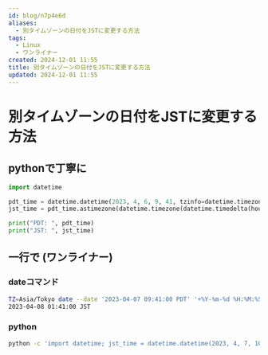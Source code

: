 ```yaml
---
id: blog/n7p4e6d
aliases:
  - 別タイムゾーンの日付をJSTに変更する方法
tags:
  - Linux
  - ワンライナー
created: 2024-12-01 11:55
title: 別タイムゾーンの日付をJSTに変更する方法
updated: 2024-12-01 11:55
---
```


# 別タイムゾーンの日付をJSTに変更する方法

## pythonで丁寧に

```python
import datetime

pdt_time = datetime.datetime(2023, 4, 6, 9, 41, tzinfo=datetime.timezone(datetime.timedelta(hours=-7)))
jst_time = pdt_time.astimezone(datetime.timezone(datetime.timedelta(hours=+9)))

print("PDT: ", pdt_time)
print("JST: ", jst_time)
```

## 一行で (ワンライナー)

### dateコマンド

```bash
TZ=Asia/Tokyo date --date '2023-04-07 09:41:00 PDT' '+%Y-%m-%d %H:%M:%S %Z'
2023-04-08 01:41:00 JST
```

### python

```bash
python -c 'import datetime; jst_time = datetime.datetime(2023, 4, 7, 10, 30, tzinfo=datetime.timezone(datetime.timedelta(hours=-7))).astimezone(datetime.timezone(datetime.timedelta(hours=+9))); print(jst_time)'
```

